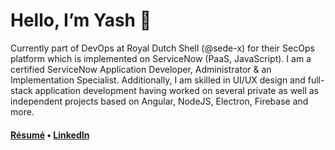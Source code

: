 # Hello, I’m Yash 👋

Currently part of DevOps at Royal Dutch Shell (@sede-x) for their SecOps platform which is implemented on ServiceNow (PaaS, JavaScript). I am a certified ServiceNow Application Developer, Administrator & an Implementation Specialist. Additionally, I am skilled in UI/UX design and full-stack application development having worked on several private as well as independent projects based on Angular, NodeJS, Electron, Firebase and more.

#### [Résumé](http://resume.yashanand.work) • [LinkedIn](https://www.linkedin.com/in/yashanand1910/)
